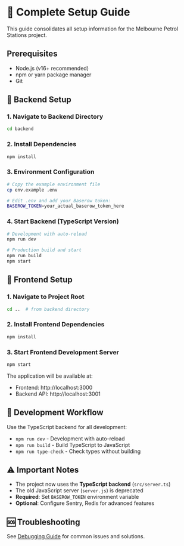 # 🚀 Complete Setup Guide

This guide consolidates all setup information for the Melbourne Petrol Stations project.

## Prerequisites
- Node.js (v16+ recommended)
- npm or yarn package manager
- Git

## 🔧 Backend Setup

### 1. Navigate to Backend Directory
```bash
cd backend
```

### 2. Install Dependencies
```bash
npm install
```

### 3. Environment Configuration
```bash
# Copy the example environment file
cp env.example .env

# Edit .env and add your Baserow token:
BASEROW_TOKEN=your_actual_baserow_token_here
```

### 4. Start Backend (TypeScript Version)
```bash
# Development with auto-reload
npm run dev

# Production build and start
npm run build
npm start
```

## 🎯 Frontend Setup

### 1. Navigate to Project Root
```bash
cd ..  # from backend directory
```

### 2. Install Frontend Dependencies
```bash
npm install
```

### 3. Start Frontend Development Server
```bash
npm start
```

The application will be available at:
- Frontend: http://localhost:3000
- Backend API: http://localhost:3001

## 🔧 Development Workflow

Use the TypeScript backend for all development:
- `npm run dev` - Development with auto-reload
- `npm run build` - Build TypeScript to JavaScript
- `npm run type-check` - Check types without building

## ⚠️ Important Notes

- The project now uses the **TypeScript backend** (`src/server.ts`)
- The old JavaScript server (`server.js`) is deprecated
- **Required**: Set `BASEROW_TOKEN` environment variable
- **Optional**: Configure Sentry, Redis for advanced features

## 🆘 Troubleshooting

See [Debugging Guide](../development/DEBUGGING.md) for common issues and solutions.
